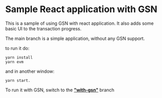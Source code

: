 # Sample React application with GSN 

This is a sample of using GSN with react application.
It also adds some basic UI to the transaction progress.

The main branch is a simple application, without any GSN support.

to run it do:
```
yarn install
yarn evm
```
and in another window:

```
yarn start.
```

To run it with GSN, switch to the [**"with-gsn"**](https://github.com/opengsn/ctf-react/tree/with-gsn) branch
